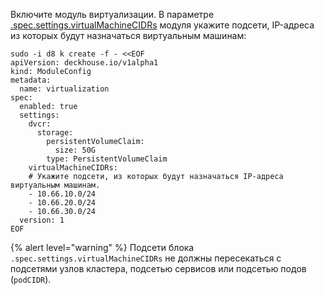 Включите модуль виртуализации. В параметре [.spec.settings.virtualMachineCIDRs](/modules/virtualization/configuration.html#parameters-virtualmachinecidrs) модуля укажите подсети, IP-адреса из которых будут назначаться виртуальным машинам:

```shell
sudo -i d8 k create -f - <<EOF
apiVersion: deckhouse.io/v1alpha1
kind: ModuleConfig
metadata:
  name: virtualization
spec:
  enabled: true
  settings:
    dvcr:
      storage:
        persistentVolumeClaim:
          size: 50G
        type: PersistentVolumeClaim
    virtualMachineCIDRs:
    # Укажите подсети, из которых будут назначаться IP-адреса виртуальным машинам.
    - 10.66.10.0/24
    - 10.66.20.0/24
    - 10.66.30.0/24
  version: 1
EOF
```

{% alert level="warning" %}
Подсети блока `.spec.settings.virtualMachineCIDRs` не должны пересекаться с подсетями узлов кластера, подсетью сервисов или подсетью подов (`podCIDR`).
